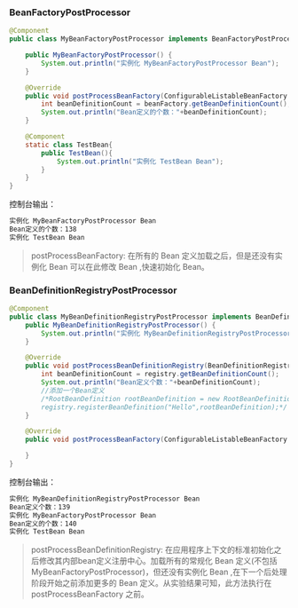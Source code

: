 ### BeanFactoryPostProcessor
```java
@Component
public class MyBeanFactoryPostProcessor implements BeanFactoryPostProcessor {

    public MyBeanFactoryPostProcessor() {
        System.out.println("实例化 MyBeanFactoryPostProcessor Bean");
    }

    @Override
    public void postProcessBeanFactory(ConfigurableListableBeanFactory beanFactory) throws BeansException {
        int beanDefinitionCount = beanFactory.getBeanDefinitionCount();
        System.out.println("Bean定义的个数："+beanDefinitionCount);
    }

    @Component
    static class TestBean{
        public TestBean(){
            System.out.println("实例化 TestBean Bean");
        }
    }
}
```
控制台输出：
```bash
实例化 MyBeanFactoryPostProcessor Bean
Bean定义的个数：138
实例化 TestBean Bean
```
> postProcessBeanFactory: 在所有的 Bean 定义加载之后，但是还没有实例化 Bean 可以在此修改 Bean ,快速初始化 Bean。
### BeanDefinitionRegistryPostProcessor
```java
@Component
public class MyBeanDefinitionRegistryPostProcessor implements BeanDefinitionRegistryPostProcessor {
    public MyBeanDefinitionRegistryPostProcessor() {
        System.out.println("实例化 MyBeanDefinitionRegistryPostProcessor Bean");
    }

    @Override
    public void postProcessBeanDefinitionRegistry(BeanDefinitionRegistry registry) throws BeansException {
        int beanDefinitionCount = registry.getBeanDefinitionCount();
        System.out.println("Bean定义个数："+beanDefinitionCount);
        //添加一个Bean定义
        /*RootBeanDefinition rootBeanDefinition = new RootBeanDefinition(Object.class);
        registry.registerBeanDefinition("Hello",rootBeanDefinition);*/
    }

    @Override
    public void postProcessBeanFactory(ConfigurableListableBeanFactory beanFactory) throws BeansException {

    }
}
```
控制台输出：
```bash
实例化 MyBeanDefinitionRegistryPostProcessor Bean
Bean定义个数：139
实例化 MyBeanFactoryPostProcessor Bean
Bean定义的个数：140
实例化 TestBean Bean
```
>postProcessBeanDefinitionRegistry: 在应用程序上下文的标准初始化之后修改其内部bean定义注册中心。加载所有的常规化 Bean 定义(不包括 MyBeanFactoryPostProcessor)，但还没有实例化 Bean ,在下一个后处理阶段开始之前添加更多的 Bean 定义。从实验结果可知，此方法执行在postProcessBeanFactory 之前。